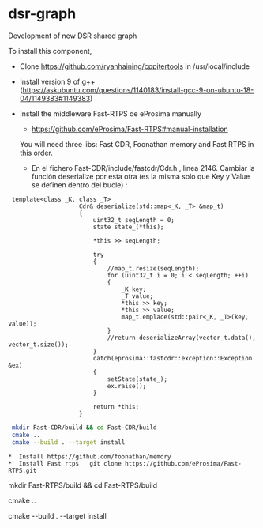 # dsr-graph
Development of new DSR shared graph

To install this component, 

* Clone https://github.com/ryanhaining/cppitertools in /usr/local/include
* Install version 9 of g++ (https://askubuntu.com/questions/1140183/install-gcc-9-on-ubuntu-18-04/1149383#1149383)
* Install the middleware Fast-RTPS de eProsima manually

    *  https://github.com/eProsima/Fast-RTPS#manual-installation
    
    You will need three libs: Fast CDR, Foonathan memory and Fast RTPS in this order.

    *  En el fichero Fast-CDR/include/fastcdr/Cdr.h , línea 2146. Cambiar la función deserialize por esta otra (es la misma solo que Key y Value se definen dentro del bucle) :
```
 template<class _K, class _T>
                    Cdr& deserialize(std::map<_K, _T> &map_t)
                    {
                        uint32_t seqLength = 0;
                        state state_(*this);

                        *this >> seqLength;

                        try
                        {
                            //map_t.resize(seqLength);
                            for (uint32_t i = 0; i < seqLength; ++i)
                            {
                                _K key;
                                _T value;
                                *this >> key;
                                *this >> value;
                                map_t.emplace(std::pair<_K, _T>(key, value));
                            }
                            //return deserializeArray(vector_t.data(), vector_t.size());
                        }
                        catch(eprosima::fastcdr::exception::Exception &ex)
                        {
                            setState(state_);
                            ex.raise();
                        }

                        return *this;
                    }
```

```bash
 mkdir Fast-CDR/build && cd Fast-CDR/build
 cmake ..
 cmake --build . --target install
 ```

    *  Install https://github.com/foonathan/memory
    *  Install Fast rtps   git clone https://github.com/eProsima/Fast-RTPS.git 

mkdir Fast-RTPS/build && cd Fast-RTPS/build

cmake ..

cmake --build . --target install
